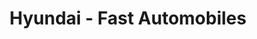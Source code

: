 ---
title: "Hyundai - Fast Automobiles"
url: /saint-dizier/hyundai-fast-automobiles/
shop: Autohaus
---